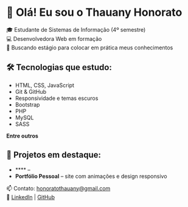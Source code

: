 # 👋 Olá! Eu sou o Thauany Honorato

🎓 Estudante de Sistemas de Informação (4º semestre)  
💻 Desenvolvedora Web em formação  
🚀 Buscando estágio para colocar em prática meus conhecimentos

## 🛠️ Tecnologias que estudo:
- HTML, CSS, JavaScript
- Git & GitHub
- Responsividade e temas escuros
- Bootstrap
- PHP
- MySQL
- SASS

**Entre outros**
  
## 💼 Projetos em destaque:
- **** – 
- **Portfólio Pessoal** – site com animações e design responsivo

📫 Contato: honoratothauany@gmail.com  
📎 [LinkedIn]() | [GitHub]()
